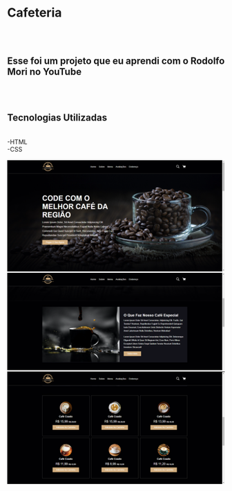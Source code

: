 <h1>Cafeteria</h1>
<br>
<br>
<h2>Esse foi um projeto que eu aprendi com o Rodolfo Mori no YouTube</h2>
<br>
<br>
<h2>Tecnologias Utilizadas</h2>
<br>-HTML
<br>-CSS
<br>
<br>
<img src="https://github.com/tavaresluiz/Cafeteria/blob/main/Imagens/Desktop.png?raw=true"/>
<img src="https://github.com/tavaresluiz/Cafeteria/blob/main/Imagens/Desktop%202.png?raw=true"/>
<img src="https://github.com/tavaresluiz/Cafeteria/blob/main/Imagens/Desktop%203.png?raw=true"/>
<img src=""/>
<img src=""/>
